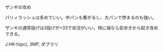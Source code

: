 ザンギの攻め

パリィラッシュは多めでいい。中パンも繋がるし、大パンで停まるのも強い。

ザンギの通常投げは3投げが+33で状況がいい。特に端なら前歩きから起き攻めできる。

J.HK-h(pc), 3MP, ダブラリ
